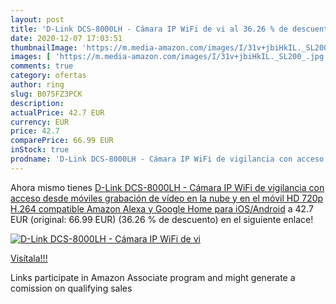 ```yaml
---
layout: post
title: 'D-Link DCS-8000LH - Cámara IP WiFi de vi al 36.26 % de descuento'
date: 2020-12-07 17:03:51
thumbnailImage: 'https://m.media-amazon.com/images/I/31v+jbiHkIL._SL200_.jpg'
images: [ 'https://m.media-amazon.com/images/I/31v+jbiHkIL._SL200_.jpg' ]
comments: true
category: ofertas
author: ring
slug: B075FZ3PCK
description:
actualPrice: 42.7 EUR
currency: EUR
price: 42.7
comparePrice: 66.99 EUR
inStock: true
prodname: 'D-Link DCS-8000LH - Cámara IP WiFi de vigilancia con acceso desde móviles  grabación de vídeo en la nube y en el móvil  HD 720p  H.264  compatible Amazon Alexa y Google Home  para iOS/Android'
---
```


Ahora mismo tienes [D-Link DCS-8000LH - Cámara IP WiFi de vigilancia con acceso desde móviles  grabación de vídeo en la nube y en el móvil  HD 720p  H.264  compatible Amazon Alexa y Google Home  para iOS/Android](https://www.amazon.es/dp/B075FZ3PCK/?tag=tolees-21) a 42.7 EUR (original: 66.99 EUR) (36.26 %  de descuento) en el siguiente enlace!

[![D-Link DCS-8000LH - Cámara IP WiFi de vi](https://m.media-amazon.com/images/I/31v+jbiHkIL._SL200_.jpg)](https://www.amazon.es/dp/B075FZ3PCK/?tag=tolees-21)

[Visítala!!!](https://www.amazon.es/dp/B075FZ3PCK/?tag=tolees-21)

Links participate in Amazon Associate program and might generate a comission on qualifying sales
